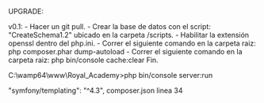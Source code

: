 ﻿UPGRADE:

v0.1:
	- Hacer un git pull.
	- Crear la base de datos con el script: "CreateSchema1.2" ubicado en la carpeta /scripts.
	- Habilitar la extensión openssl dentro del php.ini.
	- Correr el siguiente comando en la carpeta raiz: php composer.phar dump-autoload
	- Correr el siguiente comando en la carpeta raiz: php bin/console cache:clear
	Fin.

C:\wamp64\www\Royal_Academy>php bin/console server:run

"symfony/templating": "^4.3",
composer.json linea 34